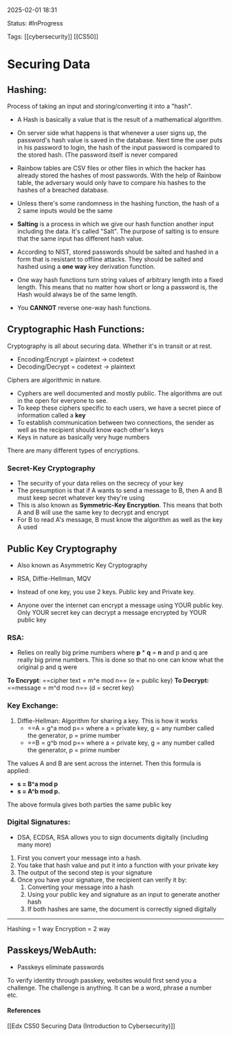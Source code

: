 
2025-02-01 18:31

Status: #InProgress

Tags: [[cybersecurity]] [[CS50]]
# Securing Data

## Hashing:
Process of taking an input and storing/converting it into a "hash".
- A Hash is basically a value that is the result of a mathematical algorithm. 

- On server side what happens is that whenever a user signs up, the password's hash value is saved in the database. Next time the user puts in his password to login, the hash of the input password is compared to the stored hash. (The password itself is never compared

- Rainbow tables are CSV files or other files in which the hacker has already stored the hashes of most passwords. With the help of Rainbow table, the adversary would only have to compare his hashes to the hashes of a breached database.  

- Unless there's some randomness in the hashing function, the hash of a 2 same inputs would be the same

- **Salting** is a process in which we give our hash function another input including the data. It's called "Salt". The purpose of salting is to ensure that the same input has different hash value.
- According to NIST, stored passwords should be salted and hashed in a form that is resistant to offline attacks. They should be salted and hashed using a **one way** key derivation function.

- One way hash functions turn string values of arbitrary length into a fixed length. This means that no matter how short or long a password is, the Hash would always be of the same length. 
- You **CANNOT** reverse one-way hash functions. 


## Cryptographic Hash Functions:
Cryptography is all about securing data. Whether it's in transit or at rest.

- Encoding/Encrypt = plaintext -> codetext
- Decoding/Decrypt = codetext -> plaintext

Ciphers are algorithmic in nature.

- Cyphers are well documented and mostly public. The algorithms are out in the open for everyone to see. 
- To keep these ciphers specific to each users, we have a secret piece of information called a **key**
- To establish communication between two connections, the sender as well as the recipient should know each other's keys
- Keys in nature as basically very huge numbers

There are many different types of encryptions.
### Secret-Key Cryptography
- The security of your data relies on the secrecy of your key
- The presumption is that if A wants to send a message to B, then A and B must keep secret whatever key they're using
- This is also known as **Symmetric-Key Encryption**. This means that both A and B will use the same key to decrypt and encrypt
- For B to read A's message, B must know the algorithm as well as the key A used 

## Public Key Cryptography
- Also known as Asymmetric Key Cryptography
- RSA, Diffie-Hellman, MQV 

- Instead of one key, you use 2 keys. Public key and Private key. 
- Anyone over the internet can encrypt a message using YOUR public key. Only YOUR secret key can decrypt a message encrypted by YOUR public key
### RSA:
- Relies on really big prime numbers where **p** * **q** = **n** and p and q are really big prime numbers. This is done so that no one can know what the original p and q were

**To Encrypt**: ==cipher text = m^e mod n== (e = public key)
**To Decrypt:** ==message = m^d mod n== (d = secret key) 
### Key Exchange:

1. Diffie-Hellman: Algorithm for sharing a key. This is how it works
	- ==A = g^a mod p== where   a = private key, g = any number called the generator, p = prime number
	- ==B = g^b mod p== where   a = private key, g = any number called the generator, p = prime number

The values A and B are sent across the internet. Then this formula is applied:
- **s = B^a mod p**
- **s = A^b mod p.**

The above formula gives both parties the same public key

### Digital Signatures:
- DSA, ECDSA, RSA allows you to sign documents digitally (including many more)

1. First you convert your message into a hash.
2. You take that hash value and put it into a function with your private key
3. The output of the second step is your signature 
4. Once you have your signature, the recipient can verify it by:
	1.  Converting your message into a hash
	2. Using your public key and signature as an input to generate another hash
	3. If both hashes are same, the document is correctly signed digitally

--- 

Hashing = 1 way
Encryption = 2 way

## Passkeys/WebAuth:

- Passkeys eliminate passwords

To verify identity through passkey, websites would first send you a challenge. The challenge is anything. It can be a word, phrase a number etc. 




#### References
[[Edx CS50 Securing Data (Introduction to Cybersecurity)]]